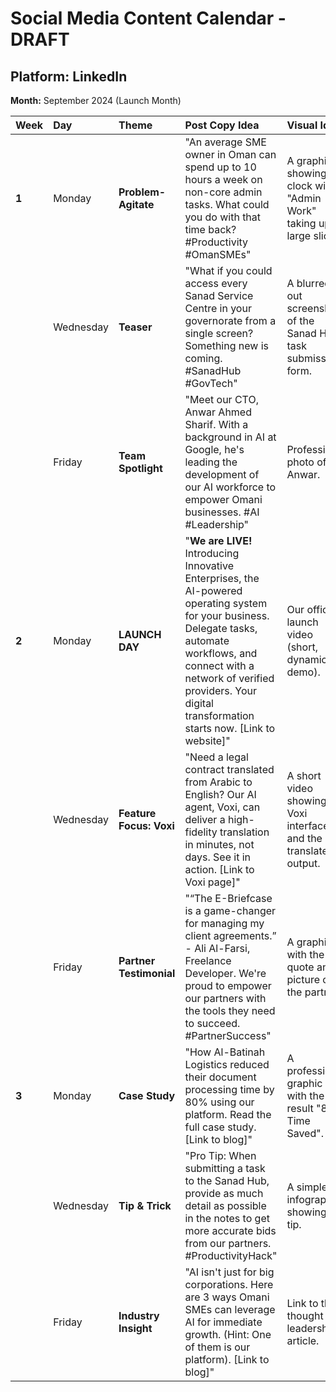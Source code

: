 
# Social Media Content Calendar - DRAFT

## Platform: LinkedIn
**Month:** September 2024 (Launch Month)

| Week | Day       | Theme               | Post Copy Idea                                                                     | Visual Idea                                        | Hashtags                                         |
| :--- | :-------- | :------------------ | :--------------------------------------------------------------------------------- | :------------------------------------------------- | :----------------------------------------------- |
| **1**  | Monday    | **Problem-Agitate** | "An average SME owner in Oman can spend up to 10 hours a week on non-core admin tasks. What could you do with that time back? #Productivity #OmanSMEs" | A graphic showing a clock with "Admin Work" taking up a large slice. | `#Oman #SME #Business #DigitalTransformation`    |
|      | Wednesday | **Teaser**          | "What if you could access every Sanad Service Centre in your governorate from a single screen? Something new is coming. #SanadHub #GovTech" | A blurred-out screenshot of the Sanad Hub task submission form. | `#OmanTech #Innovation #Fintech`                  |
|      | Friday    | **Team Spotlight**  | "Meet our CTO, Anwar Ahmed Sharif. With a background in AI at Google, he's leading the development of our AI workforce to empower Omani businesses. #AI #Leadership" | Professional photo of Anwar.                       | `#AI #OmanVision2040 #TechLeadership`            |
| **2**  | Monday    | **LAUNCH DAY**      | "**We are LIVE!** Introducing Innovative Enterprises, the AI-powered operating system for your business. Delegate tasks, automate workflows, and connect with a network of verified providers. Your digital transformation starts now. [Link to website]" | Our official launch video (short, dynamic demo). | `#LaunchDay #OmanBusiness #AIforBusiness #SanadHub` |
|      | Wednesday | **Feature Focus: Voxi** | "Need a legal contract translated from Arabic to English? Our AI agent, Voxi, can deliver a high-fidelity translation in minutes, not days. See it in action. [Link to Voxi page]" | A short video showing the Voxi interface and the translated output. | `#AI #Translation #LegalTech #Oman`               |
|      | Friday    | **Partner Testimonial** | "“The E-Briefcase is a game-changer for managing my client agreements.” - Ali Al-Farsi, Freelance Developer. We're proud to empower our partners with the tools they need to succeed. #PartnerSuccess" | A graphic with the quote and a picture of the partner. | `#Freelance #Oman #Testimonial`                  |
| **3**  | Monday    | **Case Study**      | "How Al-Batinah Logistics reduced their document processing time by 80% using our platform. Read the full case study. [Link to blog]" | A professional graphic with the key result "80% Time Saved". | `#CaseStudy #Logistics #OmanSMEs #Efficiency`   |
|      | Wednesday | **Tip & Trick**       | "Pro Tip: When submitting a task to the Sanad Hub, provide as much detail as possible in the notes to get more accurate bids from our partners. #ProductivityHack" | A simple infographic showing the tip.               | `#SanadHub #Oman #Tips`                          |
|      | Friday    | **Industry Insight**  | "AI isn't just for big corporations. Here are 3 ways Omani SMEs can leverage AI for immediate growth. (Hint: One of them is our platform). [Link to blog]" | Link to the thought leadership article.            | `#AI #FutureOfWork #DigitalTransformation`       |
